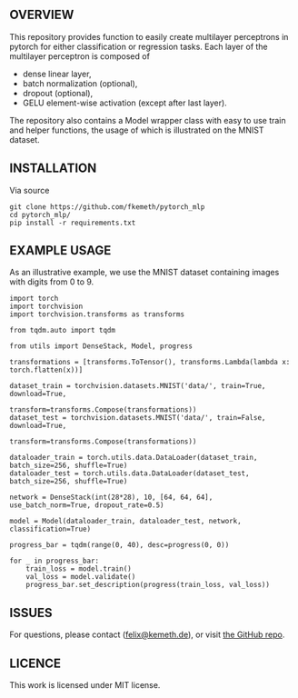 OVERVIEW
---------

This repository provides function to easily create multilayer perceptrons in pytorch for either
classification or regression tasks. Each layer of the multilayer perceptron is composed of

- dense linear layer,
- batch normalization (optional),
- dropout (optional),
- GELU element-wise activation (except after last layer).

The repository also contains a Model wrapper class with easy to use train and helper functions,
the usage of which is illustrated on the MNIST dataset.

INSTALLATION
---------

Via source

    git clone https://github.com/fkemeth/pytorch_mlp
    cd pytorch_mlp/
    pip install -r requirements.txt

EXAMPLE USAGE
---------

As an illustrative example, we use the MNIST dataset containing images with digits from 0 to 9.

    import torch
    import torchvision
    import torchvision.transforms as transforms

    from tqdm.auto import tqdm

    from utils import DenseStack, Model, progress

    transformations = [transforms.ToTensor(), transforms.Lambda(lambda x: torch.flatten(x))]

    dataset_train = torchvision.datasets.MNIST('data/', train=True, download=True,
                                               transform=transforms.Compose(transformations))
    dataset_test = torchvision.datasets.MNIST('data/', train=False, download=True,
                                              transform=transforms.Compose(transformations))

    dataloader_train = torch.utils.data.DataLoader(dataset_train, batch_size=256, shuffle=True)
    dataloader_test = torch.utils.data.DataLoader(dataset_test, batch_size=256, shuffle=True)

    network = DenseStack(int(28*28), 10, [64, 64, 64], use_batch_norm=True, dropout_rate=0.5)

    model = Model(dataloader_train, dataloader_test, network, classification=True)

    progress_bar = tqdm(range(0, 40), desc=progress(0, 0))

    for _ in progress_bar:
        train_loss = model.train()
        val_loss = model.validate()
        progress_bar.set_description(progress(train_loss, val_loss))



ISSUES
---------

For questions, please contact (<felix@kemeth.de>), or visit [the GitHub repo](https://github.com/fkemeth/pytorch_mlp).




LICENCE
---------


This work is licensed under MIT license.
